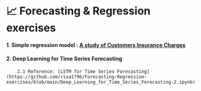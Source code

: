 # 📈 Forecasting & Regression exercises 

#### 1. Simple regression model : [A study of Customers Insurance Charges](https://github.com/risa1796/Forcasting-Regression-ML-exercises/blob/main/Insurance_Charges.ipynb)

#### 2. Deep Learning for Time Series Forecasting

        2.1 Reference: [LSTM for Time Series Forecasting](https://github.com/risa1796/Forecasting-Regression-exercises/blob/main/Deep_Learning_for_Time_Series_Forecasting-2.ipynb)
        
